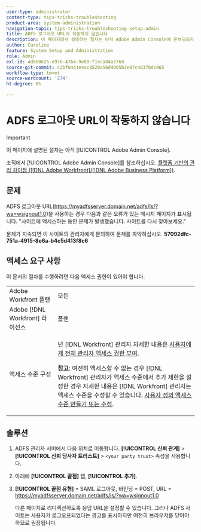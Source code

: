 ```yaml
---
user-type: administrator
content-type: tips-tricks-troubleshooting
product-area: system-administration
navigation-topic: tips-tricks-troubleshooting-setup-admin
title: ADFS 로그아웃 URL이 작동하지 않습니다
description: 이 페이지에서 설명하는 절차는 아직 Adobe Admin Console에 온보딩되지 않은 조직에만 적용됩니다.
author: Caroline
feature: System Setup and Administration
role: Admin
exl-id: 4d868625-e976-47b4-9e80-f1eca84a2768
source-git-commit: c2bf6441e4ac8520a56d4005b3e87c48370dc065
workflow-type: tm+mt
source-wordcount: '274'
ht-degree: 0%

---
```


# ADFS 로그아웃 URL이 작동하지 않습니다

>[!IMPORTANT]
>
>이 페이지에 설명된 절차는 아직 [!UICONTROL Adobe Admin Console].
>
>조직에서 [!UICONTROL Adobe Admin Console]를 참조하십시오. [플랫폼 기반의 관리 차이점 ([!DNL Adobe Workfront]/[!DNL Adobe Business Platform])](../../administration-and-setup/get-started-wf-administration/actions-in-admin-console.md).

## 문제

ADFS 로그아웃 URL(https://myadfsserver.domain.net/adfs/ls/?wa=wsignout1.0)을 사용하는 경우 다음과 같은 오류가 있는 메시지 페이지가 표시됩니다. &quot;사이트에 액세스하는 동안 문제가 발생했습니다. 사이트를 다시 찾아보세요.&quot;

문제가 지속되면 이 사이트의 관리자에게 문의하여 문제를 파악하십시오. **57092dfc-751a-4915-8e6a-b4c5d413f8c6**

## 액세스 요구 사항

이 문서의 절차를 수행하려면 다음 액세스 권한이 있어야 합니다.

<table style="table-layout:auto"> 
 <col> 
 <col> 
 <tbody> 
  <tr> 
   <td role="rowheader">Adobe Workfront 플랜</td> 
   <td>모든</td> 
  </tr> 
  <tr> 
   <td role="rowheader">Adobe [!DNL Workfront] 라이선스</td> 
   <td>플랜</td> 
  </tr> 
  <tr> 
   <td role="rowheader">액세스 수준 구성</td> 
   <td> <p>넌 [!DNL Workfront] 관리자 자세한 내용은 <a href="../../administration-and-setup/add-users/configure-and-grant-access/grant-a-user-full-administrative-access.md" class="MCXref xref">사용자에게 전체 관리자 액세스 권한 부여</a>.</p> <p><b>참고</b>: 여전히 액세스할 수 없는 경우 [!DNL Workfront] 관리자가 액세스 수준에서 추가 제한을 설정한 경우 자세한 내용은 [!DNL Workfront] 관리자는 액세스 수준을 수정할 수 있습니다. <a href="../../administration-and-setup/add-users/configure-and-grant-access/create-modify-access-levels.md" class="MCXref xref">사용자 정의 액세스 수준 만들기 또는 수정</a>.</p> </td> 
  </tr> 
 </tbody> 
</table>

## 솔루션

1. ADFS 관리자 서버에서 다음 위치로 이동합니다. **[!UICONTROL 신뢰 관계]** > **[!UICONTROL 신뢰 당사자 트러스트]** > `<your party trust>` 속성을 사용합니다.

1. 아래에 **[!UICONTROL 끝점]** 탭, **[!UICONTROL 추가]**.

1. **[!UICONTROL 끝점 유형]** = SAML 로그아웃, 바인딩 = POST, URL = https://myadfsserver.domain.net/adfs/ls/?wa=wsignout1.0

   다른 페이지로 리디렉션하도록 응답 URL을 설정할 수 있습니다. 그러나 ADFS 사이트는 사용자가 로그오프되었다는 경고를 표시하지만 여전히 브라우저를 닫아야 하므로 권장됩니다.
